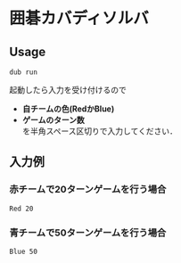 # 囲碁カバディソルバ                                                                                                                               
## Usage
```
dub run
```
起動したら入力を受け付けるので  
+ **自チームの色(RedかBlue)**  
+ **ゲームのターン数**  
を半角スペース区切りで入力してください．
## 入力例
### 赤チームで20ターンゲームを行う場合
```
Red 20
```
### 青チームで50ターンゲームを行う場合
```
Blue 50
```
